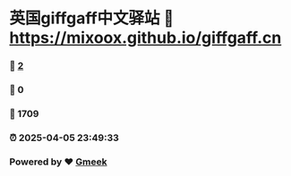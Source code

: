 # 英国giffgaff中文驿站 :link: https://mixoox.github.io/giffgaff.cn 
### :page_facing_up: [2](https://ukgiffgaff.github.io/giffgaff.cn/tag.html) 
### :speech_balloon: 0 
### :hibiscus: 1709 
### :alarm_clock: 2025-04-05 23:49:33 
### Powered by :heart: [Gmeek](https://github.com/Meekdai/Gmeek)
